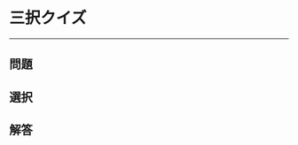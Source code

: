 <!DOCTYPE HTML>
<html>
<head>
<meta charset="utf-8">
<title>三択クイズ</title>
</head>
<body>
<h1>三択クイズ</h1>
<hr>
<h2>問題</h2>
<div id="text_q"></div>
<h2>選択</h2>
<div id="text_s"></div>
<h2>解答</h2>
<div id="text_a"></div>

<script type="text/javascript">
//問題と解答
qa = new Array();
qa[0] = ["男子100mの世界記録はどれ？","9.69","9.58","9.49",2];
qa[1] = ["マイルリレーとはどの略？","4×200m","4×400m","4×100m",2];
qa[2] = ["女子100mの世界記録はどれ？","10.59","10.63","10.49",3];
qa[3] = ["男子100m日本記録は？","9.95","9.97","9.85",1];
qa[4] = ["2021年現在の100m日本記録保持者は誰？","サニブラウンAハキーム","山縣亮太","桐生祥秀",2];
qa[5] = ["2021年現在男子三段跳の日本記録は何年破られてないか？","21年","15年","34年",3];
qa[6] = ["室伏広治伝説のうち間違っているものは？","手投げで131km 野球","練習で立ち幅跳び世界記録","アジア選手権でなんとなくでた槍投げで2位",3];
qa[7] = ["女子1500mの日本記録保持者は誰？","田中希実","卜部蘭","北村夢",1];
qa[8] = ["女子100m記録は誰？","フレーザープライス","土井杏奈","福島千里",3];
qa[9] = ["室伏広治は日本選手権何連覇しましたか？","7連覇","11連覇","18連覇",2];

//初期設定
count = 0; //問題番号
q_sel = 3; //選択肢の数

//最初の問題
quiz();

//問題表示
function quiz() {
	var s, n;
	//問題
	document.getElementById("text_q").innerHTML = (count + 1) + "問目：" + qa[count][0];
	//選択肢
	s = "";
	for (n=1;n<=q_sel;n++) {
		s += "【<a href='javascript:anser(" + n + ")'>" + n + "：" + qa[count][n] + "</a>】";
	}
	document.getElementById("text_s").innerHTML = s;
}

//解答表示
function anser(num) {
	var s;
	s = (count + 1) + "問目：";
	//答え合わせ
	if (num == qa[count][q_sel + 1]) {
		//正解
		s += "○" + qa[count][num];
		ansers[count] = "○";
	} else {
		s += "×" + qa[count][num];
		ansers[count] = "×";
	}
	document.getElementById("text_a").innerHTML = s;
	
	//次の問題を表示
	count++;
	if (count < qa.length) {
		quiz();
	} else {
		//終了
    s = "<table border='2'><caption>成績発表</caption>";
		//1行目
		s += "<tr><th>問題</th>";
		for (n=0;n<qa.length;n++) {
			s += "<th>" + (n+1) + "</th>";
		}
		s += "</tr>";
		//2行目
		s += "<tr><th>成績</th>";
		for (n=0;n<qa.length;n++) {
			s += "<td>" + ansers[n] + "</td>";
		}
		s += "</tr>";
		s += "</table>";
		document.getElementById("text_q").innerHTML =s;
    //次の選択肢
		s = "【<a href='javascript:history.back()'>前のページに戻る</a>】";
		s += "【<a href='javascript:setReady()'>同じ問題を最初から</a>】";
		s += "【<a href=''>次の問題に進む</a>】";
		document.getElementById("text_s").innerHTML = s;
	}
}
//初期設定
q_sel = 3; //選択肢の数

setReady();

//初期設定
function setReady() {
	count = 0; //問題番号
	ansers = new Array(); //解答記録
	
	//最初の問題
	quiz();
}




</script>
</body>
</html>
